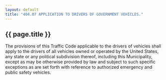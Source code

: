 ---
layout: default 
title: "404.07 APPLICATION TO DRIVERS OF GOVERNMENT VEHICLES."---

{{ page.title }}
----------------

The provisions of this Traffic Code applicable to the drivers of
vehicles shall apply to the drivers of all vehicles owned or operated by
the United States, any state or any political subdivision thereof,
including this Municipality, except as may be otherwise provided by law
and subject to such specific exceptions as are set forth with reference
to authorized emergency and public safety vehicles.
